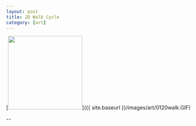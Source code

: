 ```yaml
---
layout: post
title: 2D Walk Cycle
category: [art]
---
```

[<img src="{{ site.baseurl }}/images/art/0120walk.GIF" style="width: 200px;"/>]({{ site.baseurl }}/images/art/0120walk.GIF)

<!--more-->
--